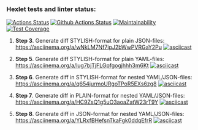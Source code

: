 ### Hexlet tests and linter status:
[![Actions Status](https://github.com/braimm/python-project-50/actions/workflows/hexlet-check.yml/badge.svg)](https://github.com/braimm/python-project-50/actions)
[![Github Actions Status](https://github.com/braimm/python-project-50/workflows/Python%20CI/badge.svg)](https://github.com/braimm/python-project-50/actions)
[![Maintainability](https://api.codeclimate.com/v1/badges/9aadb67621f709d2eac9/maintainability)](https://codeclimate.com/github/braimm/python-project-50/maintainability)
[![Test Coverage](https://api.codeclimate.com/v1/badges/9aadb67621f709d2eac9/test_coverage)](https://codeclimate.com/github/braimm/python-project-50/test_coverage)




1. **Step 3**. Generate diff STYLISH-format for plain JSON-files:
https://asciinema.org/a/wNkLM7Nf7ipJ2bWwPVRGaY2Pu
[![asciicast](https://asciinema.org/a/wNkLM7Nf7ipJ2bWwPVRGaY2Pu.svg)](https://asciinema.org/a/wNkLM7Nf7ipJ2bWwPVRGaY2Pu)

2. **Step 5**. Generate diff STYLISH-format for plain YAML-files:
https://asciinema.org/a/lug7bjTjFLGpfgogjhhh3m6Kt
[![asciicast](https://asciinema.org/a/lug7bjTjFLGpfgogjhhh3m6Kt.svg)](https://asciinema.org/a/lug7bjTjFLGpfgogjhhh3m6Kt)

3. **Step 6**. Generate diff in STYLISH-format for nested YAML/JSON-files:
https://asciinema.org/a/q654jurmoURgoTPoR5EXs6zg8
[![asciicast](https://asciinema.org/a/q654jurmoURgoTPoR5EXs6zg8.svg)](https://asciinema.org/a/q654jurmoURgoTPoR5EXs6zg8)

4. **Step 7**. Generate diff in PLAIN-format for nested YAML/JSON-files:
https://asciinema.org/a/HC9ZsQ1g5uO3aoaZatW23rT9Y
[![asciicast](https://asciinema.org/a/HC9ZsQ1g5uO3aoaZatW23rT9Y.svg)](https://asciinema.org/a/HC9ZsQ1g5uO3aoaZatW23rT9Y)

5. **Step 8**. Generate diff in JSON-format for nested YAML/JSON-files:
https://asciinema.org/a/YLRxfBHefsnTkaFgk0ddqEfrR
[![asciicast](https://asciinema.org/a/YLRxfBHefsnTkaFgk0ddqEfrR.svg)](https://asciinema.org/a/YLRxfBHefsnTkaFgk0ddqEfrR)
